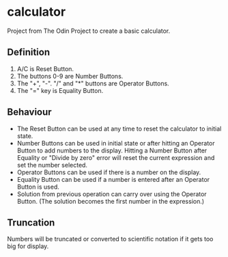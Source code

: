 # calculator
Project from The Odin Project to create a basic calculator.

## Definition
1. A/C is Reset Button.
1. The buttons 0-9 are Number Buttons.
1. The "+", "-". "/" and "\*" buttons are Operator Buttons.
1. The "=" key is Equality Button.

## Behaviour
- The Reset Button can be used at any time to reset the calculator to initial state.
- Number Buttons can be used in initial state or after hitting an Operator Button to add numbers to the display. Hitting a Number Button after Equality or "Divide by zero" error will reset the current expression and set the number selected.
- Operator Buttons can be used if there is a number on the display.
- Equality Button can be used if a number is entered after an Operator Button is used.
- Solution from previous operation can carry over using the Operator Button. (The solution becomes the first number in the expression.)

## Truncation
Numbers will be truncated or converted to scientific notation if it gets too big for display.
